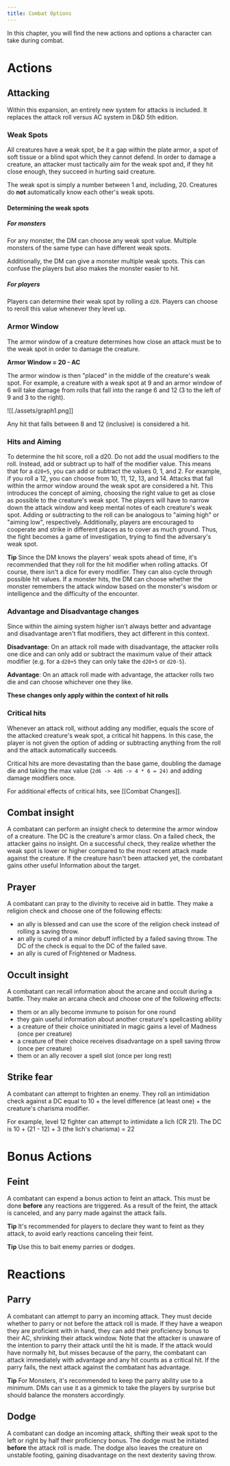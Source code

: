 ```yaml
---
title: Combat Options
---
```


In this chapter, you will find the new actions and options a character can take
during combat.

# Actions

## Attacking

Within this expansion, an entirely new system for attacks is included. It
replaces the attack roll versus AC system in D&D 5th edition.

### Weak Spots

All creatures have a weak spot, be it a gap within the plate armor, a spot of
soft tissue or a blind spot which they cannot defend. In order to damage a
creature, an attacker must tactically aim for the weak spot and, if they hit
close enough, they succeed in hurting said creature. 

The weak spot is simply a number between 1 and, including, 20.  Creatures do
**not** automatically know each other's weak spots. 

#### Determining the weak spots

##### For monsters

For any monster, the DM can choose any weak spot value. Multiple monsters of the
same type can have different weak spots. 

Additionally, the DM can give a monster multiple weak spots. This can confuse
the players but also makes the monster easier to hit.

##### For players

Players can determine their weak spot by rolling a `d20`.  Players can choose to
reroll this value whenever they level up.

### Armor Window

The armor window of a creature determines how close an attack must be to the
weak spot in order to damage the creature.

**Armor Window = 20 - AC** 

The armor window is then "placed" in the middle of the creature's weak spot. For
example, a creature with a weak spot at 9 and an armor window of 6 will take
damage from rolls that fall into the range 6 and 12 (3 to the left of 9 and 3 to
the right). 

![[./assets/graph1.png]]

Any hit that falls between 8 and 12 (inclusive) is considered a hit.

### Hits and Aiming

To determine the hit score, roll a d20. Do not add the usual modifiers to the
roll. Instead, add or subtract up to half of the modifier value. This means that
for a `d20+5`, you can add or subtract the values 0, 1, and 2. For example, if
you roll a 12, you can choose from 10, 11, 12, 13, and 14. Attacks that fall
within the armor window around the weak spot are considered a hit. This
introduces the concept of aiming, choosing the right value to get as close as
possible to the creature's weak spot. The players will have to narrow down the
attack window and keep mental notes of each creature's weak spot. Adding or
subtracting to the roll can be analogous to  "aiming high" or "aiming low",
respectively. Additionally, players are encouraged to cooperate and strike in
different places as to cover as much ground. Thus, the fight becomes a game of
investigation, trying to find the adversary's weak spot.

**Tip** Since the DM knows the players' weak spots ahead of time, it's
recommended that they roll for the hit modifier when rolling attacks. Of course,
there isn't a dice for every modifier. They can also cycle through possible hit
values. If a monster hits, the DM can choose whether the monster remembers the
attack window based on the monster's wisdom or intelligence and the difficulty
of the encounter.

### Advantage and Disadvantage changes

Since within the aiming system higher isn't always better and advantage and disadvantage aren't flat modifiers, they act different in this context.

**Disadvantage**: On an attack roll made with disadvantage, the attacker rolls
one dice and can only add or subtract the maximum value of their attack modifier
(e.g. for a `d20+5` they can only take the `d20+5` or `d20-5`).

**Advantage**: On an attack roll made with advantage, the attacker rolls two die
and can choose whichever one they like.

**These changes only apply within the context of hit rolls**

### Critical hits

Whenever an attack roll, without adding any modifier, equals the score of the
attacked creature's weak spot, a critical hit happens. In this case, the player
is not given the option of adding or subtracting anything from the roll and the
attack automatically succeeds. 

Critical hits are more devastating than the base game, doubling the damage die
and taking the max value (`2d6 -> 4d6 -> 4 * 6 = 24)` and adding damage
modifiers once.

For additional effects of critical hits, see [[Combat Changes]].

## Combat insight

A combatant can perform an insight check to determine the armor window of a
creature. The DC is the creature's armor class. On a failed check, the attacker
gains no insight. On a successful check, they realize whether the weak spot is
lower or higher compared to the most recent attack made against the creature. If
the creature hasn't been attacked yet, the combatant gains other useful
Information about the target.

## Prayer

A combatant can pray to the divinity to receive aid in battle. They make a
religion check and choose one of the following effects:
- an ally is blessed and can use the score of the religion check instead of rolling a saving throw.
- an ally is cured of a minor debuff inflicted by a failed saving throw. The DC of the check is equal to the DC of the failed save.
- an ally is cured of Frightened or Madness.

## Occult insight

A combatant can recall information about the arcane and occult during a battle. They make an arcana check and choose one of the following effects:
- them or an ally become immune to poison for one round
- they gain useful information about another creature's spellcasting ability
- a creature of their choice uninitiated in magic gains a level of Madness (once per creature)
- a creature of their choice receives disadvantage on a spell saving throw (once per creature)
- them or an ally recover a spell slot (once per long rest)

## Strike fear

A combatant can attempt to frighten an enemy. They roll an intimidation check against a DC equal to 10 + the level difference (at least one) + the creature's charisma modifier. 

For example, level 12 fighter can attempt to intimidate a lich (CR 21). The DC
is 10 + (21 - 12) + 3 (the lich's charisma) = 22

# Bonus Actions

## Feint

A combatant can expend a bonus action to feint an attack. This must be done
**before** any reactions are triggered. As a result of the feint, the attack is
canceled, and any parry made against the attack fails. 

**Tip** It's recommended for players to declare they want to feint as they
attack, to avoid early reactions canceling their feint. 

**Tip** Use this to bait enemy parries or dodges.

# Reactions

## Parry

A combatant can attempt to parry an incoming attack. They must decide whether to
parry or not before the attack roll is made. If they have a weapon they are
proficient with in hand, they can add their proficiency bonus to their AC,
shrinking their attack window. Note that the attacker is unaware of the
intention to parry their attack until the hit is made. If the attack would have
normally hit, but misses because of the parry, the combatant can attack
immediately with advantage and any hit counts as a critical hit. If the parry
fails, the next attack against the combatant has advantage.

**Tip** For Monsters, it's recommended to keep the parry ability use to a
minimum. DMs can use it as a gimmick to take the players by surprise but should
balance the monsters accordingly. 

## Dodge

A combatant can dodge an incoming attack, shifting their weak spot to the left
or right by half their proficiency bonus. The dodge must be initiated **before**
the attack roll is made. The dodge also leaves the creature on unstable footing,
gaining disadvantage on the next dexterity saving throw. 